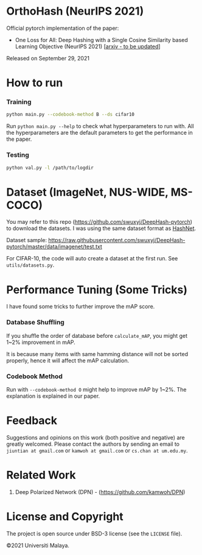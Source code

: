 # OrthoHash (NeurIPS 2021)

Official pytorch implementation of the paper:

- One Loss for All: Deep Hashing with a Single Cosine Similarity based Learning Objective (NeurIPS 2021) \[[arxiv - to be updated](https://arxiv.org/)\]

Released on September 29, 2021

# How to run

### Training
```bash
python main.py --codebook-method B --ds cifar10
```

Run `python main.py --help` to check what hyperparameters to run with. All the hyperparameters are the default parameters to get the performance in the paper.

### Testing

```bash
python val.py -l /path/to/logdir
```

# Dataset (ImageNet, NUS-WIDE, MS-COCO)

You may refer to this repo (https://github.com/swuxyj/DeepHash-pytorch) to download the datasets. I was using the same dataset format as [HashNet](https://github.com/thuml/HashNet).

Dataset sample: https://raw.githubusercontent.com/swuxyj/DeepHash-pytorch/master/data/imagenet/test.txt

For CIFAR-10, the code will auto create a dataset at the first run. See `utils/datasets.py`.

# Performance Tuning (Some Tricks)

I have found some tricks to further improve the mAP score.

### Database Shuffling

If you shuffle the order of database before `calculate_mAP`, you might get 1~2% improvement in mAP.

It is because many items with same hamming distance will not be sorted properly, hence it will affect the mAP calculation.

### Codebook Method

Run with `--codebook-method O` might help to improve mAP by 1~2%. The explanation is explained in our paper. 

# Feedback

Suggestions and opinions on this work (both positive and negative) are greatly welcomed. Please contact the authors by sending an email to `jiuntian at gmail.com` or `kamwoh at gmail.com` or `cs.chan at um.edu.my`.

# Related Work

1. Deep Polarized Network (DPN) - (https://github.com/kamwoh/DPN)

# License and Copyright

The project is open source under BSD-3 license (see the `LICENSE` file).

©2021 Universiti Malaya.
